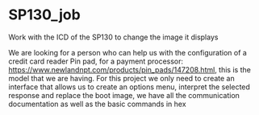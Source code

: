 # SP130_job
Work with the ICD of the SP130 to change the image it displays

We are looking for a person who can help us with the configuration of a credit card reader Pin pad, for a payment processor: https://www.newlandnpt.com/products/pin_pads/147208.html, this is the model that we are having.
For this project we only need to create an interface that allows us to create an options menu, interpret the selected response and replace the boot image, we have all the communication documentation as well as the basic commands in hex
